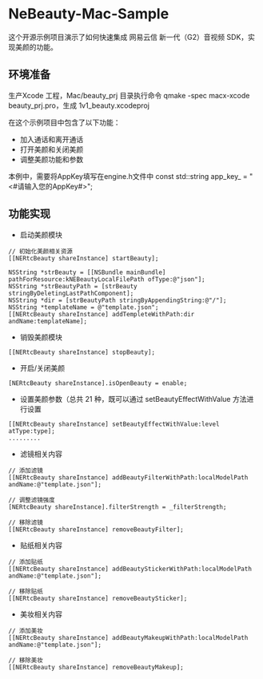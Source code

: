 # NeBeauty-Mac-Sample

这个开源示例项目演示了如何快速集成 网易云信 新一代（G2）音视频 SDK，实现美颜的功能。

## 环境准备

生产Xcode 工程，Mac/beauty_prj 目录执行命令 qmake -spec macx-xcode beauty_prj.pro，生成 1v1_beauty.xcodeproj

在这个示例项目中包含了以下功能：

- 加入通话和离开通话
- 打开美颜和关闭美颜
- 调整美颜功能和参数

本例中，需要将AppKey填写在engine.h文件中
const std::string app_key_ = "<#请输入您的AppKey#>";

## 功能实现
- 启动美颜模块

```
// 初始化美颜相关资源
[[NERtcBeauty shareInstance] startBeauty];

NSString *strBeauty = [[NSBundle mainBundle] pathForResource:kNEBeautyLocalFilePath ofType:@"json"];
NSString *strBeautyPath = [strBeauty stringByDeletingLastPathComponent];
NSString *dir = [strBeautyPath stringByAppendingString:@"/"];
NSString *templateName = @"template.json";
[[NERtcBeauty shareInstance] addTempleteWithPath:dir andName:templateName];
```

- 销毁美颜模块

```
[[NERtcBeauty shareInstance] stopBeauty];
```

- 开启/关闭美颜

```
[NERtcBeauty shareInstance].isOpenBeauty = enable;
```

- 设置美颜参数（总共 21 种，既可以通过 setBeautyEffectWithValue 方法进行设置

```
[[NERtcBeauty shareInstance] setBeautyEffectWithValue:level atType:type];
.........
```

- 滤镜相关内容

```
// 添加滤镜
[[NERtcBeauty shareInstance] addBeautyFilterWithPath:localModelPath andName:@"template.json"];

// 调整滤镜强度
[NERtcBeauty shareInstance].filterStrength = _filterStrength;

// 移除滤镜
[[NERtcBeauty shareInstance] removeBeautyFilter];
```

- 贴纸相关内容

```
// 添加贴纸
[[NERtcBeauty shareInstance] addBeautyStickerWithPath:localModelPath andName:@"template.json"];

// 移除贴纸
[[NERtcBeauty shareInstance] removeBeautySticker];
```

- 美妆相关内容

```
// 添加美妆
[[NERtcBeauty shareInstance] addBeautyMakeupWithPath:localModelPath andName:@"template.json"];

// 移除美妆
[[NERtcBeauty shareInstance] removeBeautyMakeup];
```

